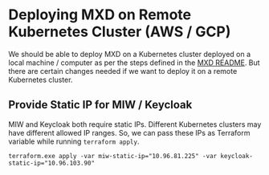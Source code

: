 # Deploying MXD on Remote Kubernetes Cluster (AWS / GCP)

We should be able to deploy MXD on a Kubernetes cluster deployed on a local machine / computer as per the steps defined in the [MXD README](../README.md#2-basic-dataspace-setup).
But there are certain changes needed if we want to deploy it on a remote Kubernetes cluster.

## Provide Static IP for MIW / Keycloak
MIW and Keycloak both require static IPs.
Different Kubernetes clusters may have different allowed IP ranges.
So, we can pass these IPs as Terraform variable while running `terraform apply`.

```shell
terraform.exe apply -var miw-static-ip="10.96.81.225" -var keycloak-static-ip="10.96.103.90"
```
